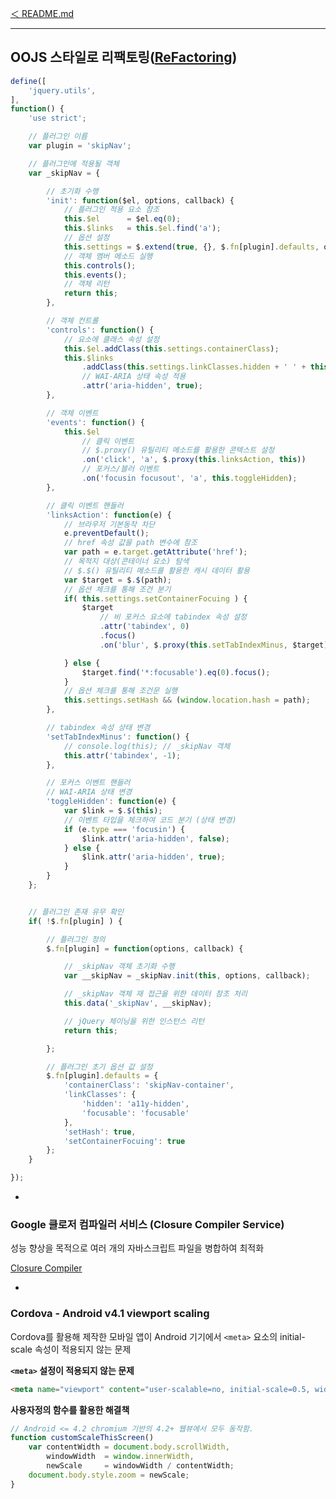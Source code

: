 [＜ README.md](../README.md)

---

## OOJS 스타일로 리팩토링([ReFactoring](https://ko.wikipedia.org/wiki/%EB%A6%AC%ED%8C%A9%ED%86%A0%EB%A7%81))

```js
define([
	'jquery.utils',
],
function() {
	'use strict';

	// 플러그인 이름
	var plugin = 'skipNav';

	// 플러그인에 적용될 객체
	var _skipNav = {

		// 초기화 수행
		'init': function($el, options, callback) {
			// 플러그인 적용 요소 참조
			this.$el      = $el.eq(0);
			this.$links   = this.$el.find('a');
			// 옵션 설정
			this.settings = $.extend(true, {}, $.fn[plugin].defaults, options);
			// 객체 멤버 메소드 실행
			this.controls();
			this.events();
			// 객체 리턴
			return this;
		},

		// 객체 컨트롤
		'controls': function() {
			// 요소에 클래스 속성 설정
			this.$el.addClass(this.settings.containerClass);
			this.$links
				.addClass(this.settings.linkClasses.hidden + ' ' + this.settings.linkClasses.focusable)
				// WAI-ARIA 상태 속성 적용
				.attr('aria-hidden', true);
		},

		// 객체 이벤트
		'events': function() {
			this.$el
				// 클릭 이벤트
				// $.proxy() 유틸리티 메소드를 활용한 콘텍스트 설정
				.on('click', 'a', $.proxy(this.linksAction, this))
				// 포커스/블러 이벤트
				.on('focusin focusout', 'a', this.toggleHidden);
		},

		// 클릭 이벤트 핸들러
		'linksAction': function(e) {
			// 브라우저 기본동작 차단
			e.preventDefault();
			// href 속성 값을 path 변수에 참조
			var path = e.target.getAttribute('href');
			// 목적지 대상(콘테이너 요소) 탐색
			// $.$() 유틸리티 메소드를 활용한 캐시 데이터 활용
			var $target = $.$(path);
			// 옵션 체크를 통해 조건 분기
			if( this.settings.setContainerFocuing ) {
				$target
					// 비 포커스 요소에 tabindex 속성 설정
					.attr('tabindex', 0)
					.focus()
					.on('blur', $.proxy(this.setTabIndexMinus, $target));

			} else {
				$target.find('*:focusable').eq(0).focus();
			}
			// 옵션 체크를 통해 조건문 실행
			this.settings.setHash && (window.location.hash = path);
		},

		// tabindex 속성 상태 변경
		'setTabIndexMinus': function() {
			// console.log(this); // _skipNav 객체
			this.attr('tabindex', -1);
		},

		// 포커스 이벤트 핸들러
		// WAI-ARIA 상태 변경
		'toggleHidden': function(e) {
			var $link = $.$(this);
			// 이벤트 타입을 체크하여 코드 분기 (상태 변경)
			if (e.type === 'focusin') {
				$link.attr('aria-hidden', false);
			} else {
				$link.attr('aria-hidden', true);
			}
		}
	};


	// 플러그인 존재 유무 확인
	if( !$.fn[plugin] ) {

		// 플러그인 정의
		$.fn[plugin] = function(options, callback) {

			// _skipNav 객체 초기화 수행
			var __skipNav = _skipNav.init(this, options, callback);

			// _skipNav 객체 재 접근을 위한 데이터 참조 처리
			this.data('_skipNav', __skipNav);

			// jQuery 체이닝을 위한 인스턴스 리턴
			return this;

		};

		// 플러그인 초기 옵션 값 설정
		$.fn[plugin].defaults = {
			'containerClass': 'skipNav-container',
			'linkClasses': {
				'hidden': 'a11y-hidden',
				'focusable': 'focusable'
			},
			'setHash': true,
			'setContainerFocuing': true
		};
	}

});
```

-

### Google 클로저 컴파일러 서비스 (Closure Compiler Service)

성능 향상을 목적으로 여러 개의 자바스크립트 파일을 병합하여 최적화

[Closure Compiler](http://closure-compiler.appspot.com/home)

-

### Cordova - Android v4.1 viewport scaling

<!-- http://stackoverflow.com/questions/24636515/android-4-1-viewport-scaling-setinitialscale-meta-initial-scale-not-working -->

Cordova를 활용해 제작한 모바일 앱이 Android 기기에서 `<meta>` 요소의 initial-scale 속성이 적용되지 않는 문제

**`<meta>` 설정이 적용되지 않는 문제**
```html
<meta name="viewport" content="user-scalable=no, initial-scale=0.5, width=device-width, height=device-height, target-densitydpi=device-dpi" />
```

**사용자정의 함수를 활용한 해결책**
```js
// Android <= 4.2 chromium 기반의 4.2+ 웹뷰에서 모두 동작함.
function customScaleThisScreen()
	var contentWidth = document.body.scrollWidth,
		windowWidth  = window.innerWidth,
		newScale     = windowWidth / contentWidth;
	document.body.style.zoom = newScale;
}
```